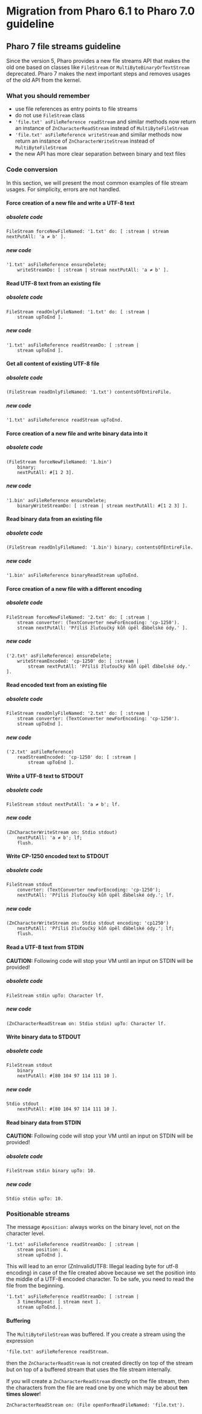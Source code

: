 # Migration from Pharo 6.1 to Pharo 7.0 guideline

## Pharo 7 file streams guideline

Since the version 5, Pharo provides a new file streams API that makes the old one based on classes 
like `FileStream` or `MultiByteBinaryOrTextStream` deprecated. Pharo 7 makes the next important 
steps and removes usages of the old API from the kernel.

### What you should remember

- use file references as entry points to file streams
- do not use `FileStream` class
- `'file.txt' asFileReference readStream` and similar methods now return an instance of `ZnCharacterReadStream`
instead of `MultiByteFileStream`
- `'file.txt' asFileReference writeStream` and similar methods now return an instance of `ZnCharacterWriteStream` 
instead of `MultiByteFileStream`
- the new API has more clear separation between binary and text files

### Code conversion

In this section, we will present the most common examples of file stream usages. For simplicity, errors are not handled.

#### Force creation of a new file and write a UTF-8 text

##### obsolete code
```smalltalk
FileStream forceNewFileNamed: '1.txt' do: [ :stream | stream nextPutAll: 'a ≠ b' ].
```

##### new code
```smalltalk
'1.txt' asFileReference ensureDelete; 
	writeStreamDo: [ :stream | stream nextPutAll: 'a ≠ b' ].
```

#### Read UTF-8 text from an existing file

##### obsolete code
```smalltalk
FileStream readOnlyFileNamed: '1.txt' do: [ :stream | 
	stream upToEnd ].
```

##### new code
```smalltalk
'1.txt' asFileReference readStreamDo: [ :stream | 
	stream upToEnd ].
```

#### Get all content of existing UTF-8 file

##### obsolete code
```smalltalk
(FileStream readOnlyFileNamed: '1.txt') contentsOfEntireFile.
  ```

##### new code
```smalltalk
'1.txt' asFileReference readStream upToEnd.
```

#### Force creation of a new file and write binary data into it

##### obsolete code
```smalltalk
(FileStream forceNewFileNamed: '1.bin') 
	binary;
	nextPutAll: #[1 2 3].
```

##### new code
```smalltalk
'1.bin' asFileReference ensureDelete; 
	binaryWriteStreamDo: [ :stream | stream nextPutAll: #[1 2 3] ].
```

#### Read binary data from an existing file

##### obsolete code
```smalltalk
(FileStream readOnlyFileNamed: '1.bin') binary; contentsOfEntireFile.
```

##### new code
```smalltalk
'1.bin' asFileReference binaryReadStream upToEnd.
```

#### Force creation of a new file with a different encoding

##### obsolete code
```smalltalk
FileStream forceNewFileNamed: '2.txt' do: [ :stream | 
	stream converter: (TextConverter newForEncoding: 'cp-1250').
	stream nextPutAll: 'Příliš žluťoučký kůň úpěl ďábelské ódy.' ].
```

##### new code
```smalltalk
('2.txt' asFileReference) ensureDelete;
	writeStreamEncoded: 'cp-1250' do: [ :stream |
		stream nextPutAll: 'Příliš žluťoučký kůň úpěl ďábelské ódy.' ].
```

#### Read encoded text from an existing file

##### obsolete code
```smalltalk
FileStream readOnlyFileNamed: '2.txt' do: [ :stream | 
	stream converter: (TextConverter newForEncoding: 'cp-1250').
	stream upToEnd ].

```

##### new code
```smalltalk
('2.txt' asFileReference)
	readStreamEncoded: 'cp-1250' do: [ :stream |
		stream upToEnd ].
```

#### Write a UTF-8 text to STDOUT

##### obsolete code
```smalltalk
FileStream stdout nextPutAll: 'a ≠ b'; lf.
```

##### new code
```smalltalk
(ZnCharacterWriteStream on: Stdio stdout)
	nextPutAll: 'a ≠ b'; lf;
	flush.
```

#### Write CP-1250 encoded text to STDOUT

##### obsolete code
```smalltalk
FileStream stdout 
	converter: (TextConverter newForEncoding: 'cp-1250');
	nextPutAll: 'Příliš žluťoučký kůň úpěl ďábelské ódy.'; lf.
```

##### new code
```smalltalk
(ZnCharacterWriteStream on: Stdio stdout encoding: 'cp1250')
	nextPutAll: 'Příliš žluťoučký kůň úpěl ďábelské ódy.'; lf;
	flush.
```

#### Read a UTF-8 text from STDIN

**CAUTION:** Following code will stop your VM until an input on STDIN will be provided!

##### obsolete code
```smalltalk
FileStream stdin upTo: Character lf.
```

##### new code
```smalltalk
(ZnCharacterReadStream on: Stdio stdin) upTo: Character lf.
```

#### Write binary data to STDOUT

##### obsolete code
```smalltalk
FileStream stdout 
	binary
	nextPutAll: #[80 104 97 114 111 10 ].
```

##### new code
```smalltalk
Stdio stdout 
	nextPutAll: #[80 104 97 114 111 10 ].
```

#### Read binary data from STDIN

**CAUTION:** Following code will stop your VM until an input on STDIN will be provided!

##### obsolete code
```smalltalk
FileStream stdin binary upTo: 10.
```

##### new code
```smalltalk
Stdio stdin upTo: 10.
```

### Positionable streams

The message `#position:` always works on the binary level, not on the character level.

```smalltalk
'1.txt' asFileReference readStreamDo: [ :stream | 
	stream position: 4.
	stream upToEnd ].
```

This will lead to an error (ZnInvalidUTF8: Illegal leading byte for utf-8 encoding) in case of 
the file created above because we set the position into the middle of a UTF-8 encoded character.
To be safe, you need to read the file from the beginning.

```smalltalk
'1.txt' asFileReference readStreamDo: [ :stream |
	3 timesRepeat: [ stream next ].
	stream upToEnd.].
```

#### Buffering

The `MultiByteFileStream` was buffered. If you create a stream using the expression

```smalltalk
'file.txt' asFileReference readStream.
```

then the `ZnCharacterReadStream` is not created directly on top of the stream but on top of a buffered stream 
that uses the file stream internally. 

If you will create a `ZnCharacterReadStream` directly on the file stream, then the characters from the file are read 
one by one which may be about **ten times slower**!

```smalltalk
ZnCharacterReadStream on: (File openForReadFileNamed: 'file.txt').
```

